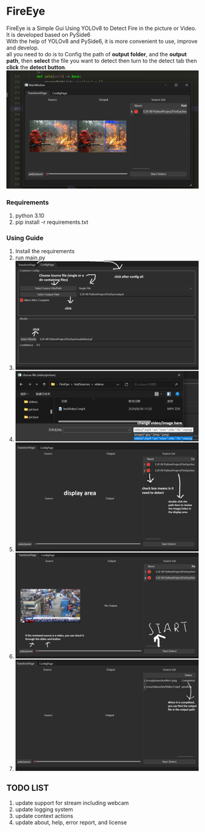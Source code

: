 # FireEye
FireEye is a Simple Gui Using YOLOv8 to Detect Fire in the picture or Video.\
It is developed based on PySide6\
With the help of YOLOv8 and PySide6, it is more convenient to use, improve and develop.\
all you need to do is to Config the path of __output folder__, and the __output path__, then __select__ the file you want to detect 
then turn to the detect tab then __click__ the __detect button__.
![img1](assets/result.png)

### Requirements

1. python 3.10
2. pip install -r requirements.txt

### Using Guide

1. Install the requirements
2. run main.py
3. ![img1](assets/img1.png)
4. ![img1](assets/img2.png)
5. ![img1](assets/img3.png)
6. ![img1](assets/img4.png)
7. ![img1](assets/img5.png)

## TODO LIST
1. update support for stream including webcam
2. update logging system 
3. update context actions 
4. update about, help, error report, and license
